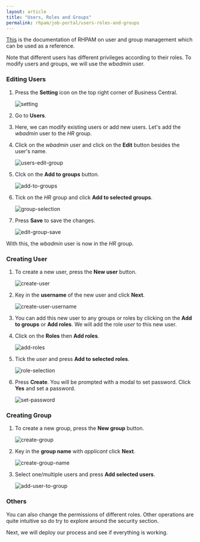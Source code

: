 ```yaml
---
layout: article
title: "Users, Roles and Groups"
permalink: rhpam/job-portal/users-roles-and-groups
---
```


[This](https://access.redhat.com/documentation/en-us/red_hat_process_automation_manager/7.2/html/configuring_business_central_settings_and_properties/con-business-central-user-management_configuring-central#doc-wrapper) is the documentation of RHPAM on user and group management which can be used as a reference.

Note that different users has different privileges according to their roles. To modify users and groups, we will use the _wbadmin_ user.

### Editing Users

1. Press the **Setting** icon on the top right corner of Business Central.

   ![setting](../assets/images/business-central/setting.png)

2. Go to **Users**.

3. Here, we can modify existing users or add new users. Let's add the _wbadmin_ user to the _HR_ group.

4. Click on the _wbadmin_ user and click on the **Edit** button besides the user's name.

   ![users-edit-group](../assets/images/business-central/users-edit-group.png)

5. Clck on the **Add to groups** button.

   ![add-to-groups](../assets/images/business-central/add-to-groups.png)

6. Tick on the _HR_ group and click **Add to selected groups**.

   ![group-selection](../assets/images/business-central/group-selection.png)

7. Press **Save** to save the changes.

   ![edit-group-save](../assets/images/business-central/edit-group-save.png)

With this, the _wbadmin_ user is now in the _HR_ group.

### Creating User

1. To create a new user, press the **New user** button.

   ![create-user](../assets/images/business-central/create-user.png)

2. Key in the **username** of the new user and click **Next**.

   ![create-user-username](../assets/images/business-central/create-user-username.png)

3. You can add this new user to any groups or roles by clicking on the **Add to groups** or **Add roles**. We will add the role _user_ to this new user.

4. Click on the **Roles** then **Add roles**.

   ![add-roles](../assets/images/business-central/add-roles.png)

5. Tick the _user_ and press **Add to selected roles**.

   ![role-selection](../assets/images/business-central/role-selection.png)

6. Press **Create**. You will be prompted with a modal to set password. Click **Yes** and set a password.

   ![set-password](../assets/images/business-central/set-password.png)

### Creating Group

1. To create a new group, press the **New group** button.

   ![create-group](../assets/images/business-central/create-group.png)

2. Key in the **group name** with _applicant_ click **Next**.

   ![create-group-name](../assets/images/business-central/create-group-name.png)

3. Select one/multiple users and press **Add selected users**.

   ![add-user-to-group](../assets/images/business-central/add-user-to-group.png)

### Others

You can also change the permissions of different roles. Other operations are quite intuitive so do try to explore around the security section.

Next, we will deploy our process and see if everything is working.
